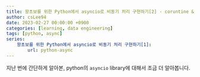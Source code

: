 ```yaml
---
title: 왕초보를 위한 Python에서 asyncio로 비동기 처리 구현하기[2] - coruntine & generator
author: csLee94
date: 2023-02-27 00:00:00 +0900
categories: [learning, data engineering]
tags: [python, async]
series:
    왕초보를 위한 Python에서 asyncio로 비동기 처리 구현하기[1]: 
        url: python-async
---
```


지난 번에 간단하게 알아본, python의 `asyncio` library에 대해서 조금 더 알아봅니다.